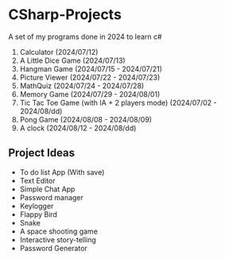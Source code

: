 # CSharp-Projects
A set of my programs done in 2024 to learn c#

1. Calculator (2024/07/12)
2. A Little Dice Game (2024/07/13)
3. Hangman Game (2024/07/15 - 2024/07/21)
4. Picture Viewer (2024/07/22 - 2024/07/23)
5. MathQuiz (2024/07/24 - 2024/07/28)
6. Memory Game (2024/07/29 - 2024/08/01)
7. Tic Tac Toe Game (with IA + 2 players mode) (2024/07/02 - 2024/08/dd) 
8. Pong Game (2024/08/08 - 2024/08/09)
9. A clock (2024/08/12 - 2024/08/dd)
  
## Project Ideas

- To do list App (With save)
- Text Editor
- Simple Chat App
- Password manager
- Keylogger
- Flappy Bird
- Snake
- A space shooting game
- Interactive story-telling
- Password Generator
